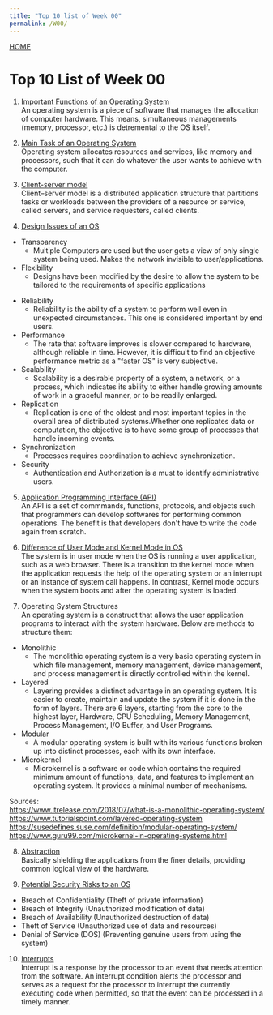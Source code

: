 ```yaml
---
title: "Top 10 list of Week 00"
permalink: /W00/
---
```

[HOME](../)

# Top 10 List of Week 00

1. [Important Functions of an Operating System](https://www.geeksforgeeks.org/functions-of-operating-system/)<br>
An operating system is a piece of software that manages the allocation of computer hardware. This means, simultaneous managements (memory, processor, etc.) is detremental to the OS itself.

2. [Main Task of an Operating System](https://www.geeksforgeeks.org/functions-of-operating-system/)<br>
Operating system allocates resources and services, like memory and processors, such that it can do whatever the user wants to achieve with the computer.

3. [Client-server model](https://en.wikipedia.org/wiki/Client%E2%80%93server_model)<br>
Client–server model is a distributed application structure that partitions tasks or workloads between the providers of a resource or service, called servers, and service requesters, called clients.

4. [Design Issues of an OS](https://www.ques10.com/p/25212/discuss-operating-system-design-issues/)<br>
* Transparency
  * Multiple Computers are used but the user gets a view of only single system being used. Makes the network invisible to user/applications.
* Flexibility
  * Designs have been modified by the desire to allow the system to be tailored to the requirements of specific applications
- Reliability
	- Reliability is the ability of a system to perform well even in unexpected circumstances. This one is considered important by end users.
- Performance
	- The rate that software improves is slower compared to hardware, although reliable in time. However, it is difficult to find an objective performance metric as a "faster OS" is very subjective.
- Scalability
	- Scalability is a desirable property of a system, a network, or a process, which indicates its ability to either handle growing amounts of work in a graceful manner, or to be readily enlarged.
- Replication
	- Replication is one of the oldest and most important topics in the overall area of distributed systems.Whether one replicates data or computation, the objective is to have some group of processes that handle incoming events. 
- Synchronization
	- Processes requires coordination to achieve synchronization.
- Security
	- Authentication and Authorization is a must to identify administrative users.
	
5. [Application Programming Interface (API)](https://techterms.com/definition/api)<br>
An API is a set of commmands, functions, protocols, and objects such that programmers can develop softwares for performing common operations. The benefit is that developers don't have to write the code again from scratch.

6. [Difference of User Mode and Kernel Mode in OS](https://www.tutorialspoint.com/User-Mode-vs-Kernel-Mode)<br>
The system is in user mode when the OS is running a user application, such as a web browser. There is a transition to the kernel mode when the application requests the help of the operating system or an interrupt or an instance of system call happens. In contrast, Kernel mode occurs when the system boots and after the operating system is loaded.

7. Operating System Structures <br>
An operating system is a construct that allows the user application programs to interact with the system hardware. Below are methods to structure them:
- Monolithic
	- The monolithic operating system is a very basic operating system in which file management, memory management, device management, and process management is directly controlled within the kernel.
- Layered
	- Layering provides a distinct advantage in an operating system. It is easier to create, maintain and update the system if it is done in the form of layers. There are 6 layers, starting from the core to the highest layer, Hardware, CPU Scheduling, Memory Management, Process Management, I/O Buffer, and User Programs.
- Modular
	- A modular operating system is built with its various functions broken up into distinct processes, each with its own interface.
- Microkernel
	- Microkernel is a software or code which contains the required minimum amount of functions, data, and features to implement an operating system. It provides a minimal number of mechanisms.

Sources:<br>
https://www.itrelease.com/2018/07/what-is-a-monolithic-operating-system/ <br>
https://www.tutorialspoint.com/layered-operating-system <br>
https://susedefines.suse.com/definition/modular-operating-system/ <br>
https://www.guru99.com/microkernel-in-operating-systems.html <br>

8. [Abstraction](https://www.quora.com/What-is-abstraction-in-operating-systems?share=1)<br>
Basically shielding the applications from the finer details, providing common logical view of the hardware.

9. [Potential Security Risks to an OS](https://www.cs.uic.edu/~jbell/CourseNotes/OperatingSystems/15_Security.html)<br>
- Breach of Confidentiality (Theft of private information)
- Breach of Integrity (Unauthorized modification of data)
- Breach of Availability (Unauthorized destruction of data)
- Theft of Service (Unauthorized use of data and resources)
- Denial of Service (DOS) (Preventing genuine users from using the system)

10. [Interrupts](https://en.wikipedia.org/wiki/Interrupt)<br>
Interrupt is a response by the processor to an event that needs attention from the software. An interrupt condition alerts the processor and serves as a request for the processor to interrupt the currently executing code when permitted, so that the event can be processed in a timely manner.
